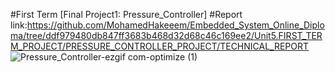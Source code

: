 #First Term [Final Project1: Pressure_Controller]
#Report link:https://github.com/MohamedHakeeem/Embedded_System_Online_Diploma/tree/ddf979480db847ff3683b468d32d68c46c169ee2/Unit5.FIRST_TERM_PROJECT/PRESSURE_CONTROLLER_PROJECT/TECHNICAL_REPORT
![Pressure_Controller-ezgif com-optimize (1)](https://github.com/user-attachments/assets/8d779ba7-848c-486d-8ac6-06f7fcfd7e3d)

